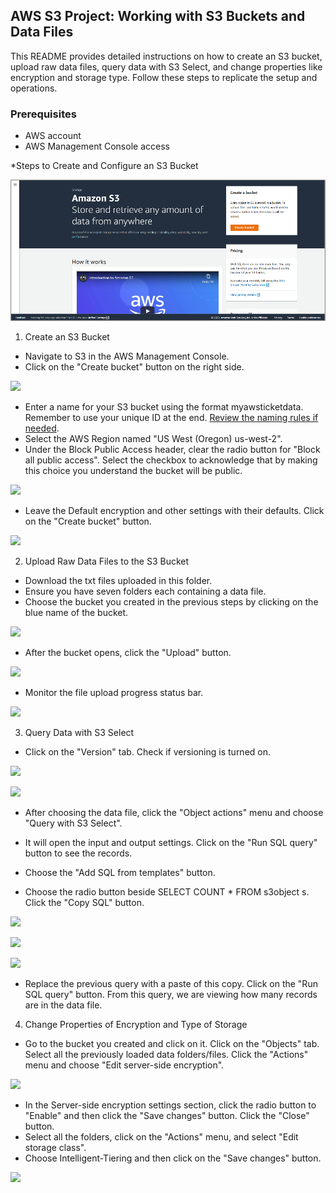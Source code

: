 
## AWS S3 Project: Working with S3 Buckets and Data Files

This README provides detailed instructions on how to create an S3 bucket, upload raw data files, query data with S3 Select, and change properties like encryption and storage type. Follow these steps to replicate the setup and operations.

### Prerequisites
* AWS account
* AWS Management Console access

*Steps to Create and Configure an S3 Bucket

![](https://github.com/sujikathir/AWS-Projects/blob/main/s3/images/s3%20home.png)

1. Create an S3 Bucket

- Navigate to S3 in the AWS Management Console.
- Click on the "Create bucket" button on the right side.

![](https://github.com/sujikathir/Using-AWS-S3-for-Data-Storage/blob/main/s3/images/create%20bucket.png)
  
- Enter a name for your S3 bucket using the format <id>myawsticketdata. Remember to use your unique ID at the end. [Review the naming rules if needed](https://docs.aws.amazon.com/AmazonS3/latest/userguide/bucketnamingrules.html).
- Select the AWS Region named "US West (Oregon) us-west-2".
- Under the Block Public Access header, clear the radio button for "Block all public access". Select the checkbox to acknowledge that by making this choice you understand the bucket will be public.

![](https://github.com/sujikathir/Using-AWS-S3-for-Data-Storage/blob/main/s3/images/block%20public%20access.png)
  
- Leave the Default encryption and other settings with their defaults. Click on the "Create bucket" button.

![](https://github.com/sujikathir/Using-AWS-S3-for-Data-Storage/blob/main/s3/images/encryption.png)

2. Upload Raw Data Files to the S3 Bucket
- Download the txt files uploaded in this folder.
- Ensure you have seven folders each containing a data file.
- Choose the bucket you created in the previous steps by clicking on the blue name of the bucket.

![](https://github.com/sujikathir/Using-AWS-S3-for-Data-Storage/blob/main/s3/images/file%20upload.png)

- After the bucket opens, click the "Upload" button.

![](https://github.com/sujikathir/Using-AWS-S3-for-Data-Storage/blob/main/s3/images/uploaded%20files.png)
  
- Monitor the file upload progress status bar.

![](https://github.com/sujikathir/Using-AWS-S3-for-Data-Storage/blob/main/s3/images/uploading%20progress.png)

3. Query Data with S3 Select
- Click on the "Version" tab. Check if versioning is turned on.

![](https://github.com/sujikathir/Using-AWS-S3-for-Data-Storage/blob/main/s3/images/events%20file.png)

![](https://github.com/sujikathir/Using-AWS-S3-for-Data-Storage/blob/main/s3/images/object%20actions.png)
  
- After choosing the data file, click the "Object actions" menu and choose "Query with S3 Select".

- It will open the input and output settings. Click on the "Run SQL query" button to see the records.
- Choose the "Add SQL from templates" button.
- Choose the radio button beside SELECT COUNT * FROM s3object s. Click the "Copy SQL" button.

![](https://github.com/sujikathir/Using-AWS-S3-for-Data-Storage/blob/main/s3/images/sql%20query.png)

![](https://github.com/sujikathir/Using-AWS-S3-for-Data-Storage/blob/main/s3/images/sql%20query%20events.png)

![](https://github.com/sujikathir/Using-AWS-S3-for-Data-Storage/blob/main/s3/images/sql%20template.png)

- Replace the previous query with a paste of this copy. Click on the "Run SQL query" button.
From this query, we are viewing how many records are in the data file.


4. Change Properties of Encryption and Type of Storage
- Go to the bucket you created and click on it. Click on the "Objects" tab. Select all the previously loaded data folders/files. Click the "Actions" menu and choose "Edit server-side encryption".

![](https://github.com/sujikathir/Using-AWS-S3-for-Data-Storage/blob/main/s3/images/edit%20server-side%20encryption.png)

- In the Server-side encryption settings section, click the radio button to "Enable" and then click the "Save changes" button. Click the "Close" button.
- Select all the folders, click on the "Actions" menu, and select "Edit storage class".
- Choose Intelligent-Tiering and then click on the "Save changes" button.

![](https://github.com/sujikathir/Using-AWS-S3-for-Data-Storage/blob/main/s3/images/intelligent-tiering.png)
